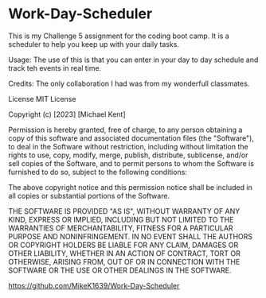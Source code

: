 # Work-Day-Scheduler
This is my Challenge 5 assignment for the coding boot camp. It is a scheduler to help you keep up with your daily tasks.

Usage: The use of this is that you can enter in your day to day schedule and track teh events in real time.

Credits: The only collaboration I had was from my wonderfull classmates.

License MIT License

Copyright (c) [2023] [Michael Kent]

Permission is hereby granted, free of charge, to any person obtaining a copy of this software and associated documentation files (the "Software"), to deal in the Software without restriction, including without limitation the rights to use, copy, modify, merge, publish, distribute, sublicense, and/or sell copies of the Software, and to permit persons to whom the Software is furnished to do so, subject to the following conditions:

The above copyright notice and this permission notice shall be included in all copies or substantial portions of the Software.

THE SOFTWARE IS PROVIDED "AS IS", WITHOUT WARRANTY OF ANY KIND, EXPRESS OR IMPLIED, INCLUDING BUT NOT LIMITED TO THE WARRANTIES OF MERCHANTABILITY, FITNESS FOR A PARTICULAR PURPOSE AND NONINFRINGEMENT. IN NO EVENT SHALL THE AUTHORS OR COPYRIGHT HOLDERS BE LIABLE FOR ANY CLAIM, DAMAGES OR OTHER LIABILITY, WHETHER IN AN ACTION OF CONTRACT, TORT OR OTHERWISE, ARISING FROM, OUT OF OR IN CONNECTION WITH THE SOFTWARE OR THE USE OR OTHER DEALINGS IN THE SOFTWARE.
 
 
 https://github.com/MikeK1639/Work-Day-Scheduler
